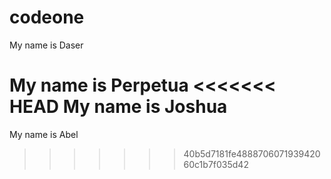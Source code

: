 # codeone

My name is Daser

My name is Perpetua
<<<<<<< HEAD
My name is Joshua
=======

My name is Abel

>>>>>>> 40b5d7181fe488870607193942060c1b7f035d42
